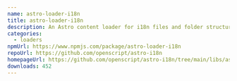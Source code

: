 ```yaml
---
name: astro-loader-i18n
title: astro-loader-i18n
description: An Astro content loader for i18n files and folder structures.
categories:
  - loaders
npmUrl: https://www.npmjs.com/package/astro-loader-i18n
repoUrl: https://github.com/openscript/astro-i18n
homepageUrl: https://github.com/openscript/astro-i18n/tree/main/libs/astro-loader-i18n
downloads: 452
---
```

